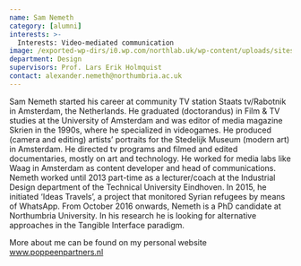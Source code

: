 ```yaml
---
name: Sam Nemeth
category: [alumni]
interests: >-
  Interests: Video-mediated communication
image: /exported-wp-dirs/i0.wp.com/northlab.uk/wp-content/uploads/sites/15/2019/05/SamNemeth13c8.jpg
department: Design
supervisors: Prof. Lars Erik Holmquist
contact: alexander.nemeth@northumbria.ac.uk
---
```

Sam Nemeth started his career at community TV station Staats tv/Rabotnik in Amsterdam, the Netherlands. He graduated (doctorandus) in Film &amp; TV studies at the University of Amsterdam and was editor of media magazine Skrien in the 1990s, where he specialized in videogames. He produced (camera and editing) artists’ portraits for the Stedelijk Museum (modern art) in Amsterdam. He directed tv programs and filmed and edited documentaries, mostly on art and technology. He worked for media labs like Waag in Amsterdam as content developer and head of communications. Nemeth worked until 2013 part-time as a lecturer/coach at the Industrial Design department of the Technical University Eindhoven. In 2015, he initiated ‘Ideas Travels’, a project that monitored Syrian refugees by means of WhatsApp. From October 2016 onwards, Nemeth is a PhD candidate at Northumbria University. In his research he is looking for alternative approaches in the Tangible Interface paradigm.

More about me can be found on my personal website <a href="www.poppeenpartners.html">www.poppeenpartners.nl</a>

&nbsp;
